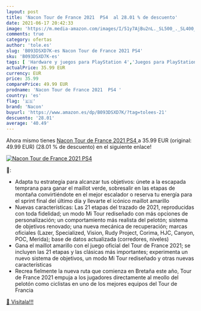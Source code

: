 ```yaml
---
layout: post
title: 'Nacon Tour de France 2021  PS4  al 28.01 % de descuento'
date: 2021-06-17 20:42:33
image: 'https://m.media-amazon.com/images/I/51y7AjBu2nL._SL500_._SL400_.jpg'
comments: true
category: ofertas
author: 'tole.es'
slug: 'B093DSXD7K-es Nacon Tour de France 2021 PS4'
sku: 'B093DSXD7K-es'
tags: [ 'Hardware y juegos para PlayStation 4','Juegos para PlayStation 4','Videojuegos','nacon','ps4', ]
actualPrice: 35.99 EUR
currency: EUR
price: 35.99
comparePrice: 49.99 EUR
prodname: 'Nacon Tour de France 2021  PS4 '
country: 'es'
flag: '🇪🇸'
brand: 'Nacon'
buyurl: 'https://www.amazon.es/dp/B093DSXD7K/?tag=tolees-21'
descuento: '28.01'
average: '40.49'
---
```


Ahora mismo tienes [Nacon Tour de France 2021  PS4 ](https://www.amazon.es/dp/B093DSXD7K/?tag=tolees-21) a 35.99 EUR (original: 49.99 EUR) (28.01 %  de descuento) en el siguiente enlace!

[![Nacon Tour de France 2021  PS4 ](https://m.media-amazon.com/images/I/51y7AjBu2nL._SL500_._SL400_.jpg)](https://www.amazon.es/dp/B093DSXD7K/?tag=tolees-21)

🔎:

- Adapta tu estrategia para alcanzar tus objetivos: únete a la escapada temprana para ganar el maillot verde, sobresalir en las etapas de montaña convirtiéndote en el mejor escalador o reserva tu energía para el sprint final del último día y llevarte el icónico maillot amarillo
- Nuevas características: Las 21 etapas del trazado de 2021, reproducidas con toda fidelidad; un modo Mi Tour rediseñado con más opciones de personalización; un comportamiento más realista del pelotón; sistema de objetivos renovado; una nueva mecánica de recuperación; marcas oficiales (Lazer, Specialized, Vision, Rudy Project, Corima, HJC, Canyon, POC, Merida); base de datos actualizada (corredores, niveles)
- Gana el maillot amarillo con el juego oficial del Tour de France 2021; se incluyen las 21 etapas y las clásicas más importantes; experimenta un nuevo sistema de objetivos, un modo Mi Tour rediseñado y otras nuevas características
- Recrea fielmente la nueva ruta que comienza en Bretaña este año, Tour de France 2021 empuja a los jugadores directamente al meollo del pelotón como ciclistas en uno de los mejores equipos del Tour de Francia

[🛒 Visítala!!!](https://www.amazon.es/dp/B093DSXD7K/?tag=tolees-21)
